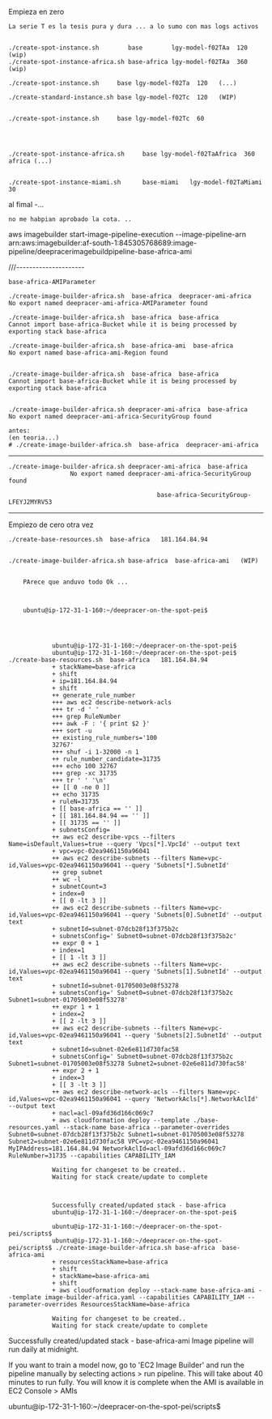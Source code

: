 Empieza en zero

    La serie T es la tesis pura y dura ... a lo sumo con mas logs activos


    ./create-spot-instance.sh        base        lgy-model-f02TAa  120     (wip)
    ./create-spot-instance-africa.sh base-africa lgy-model-f02TAa  360     (wip)

    ./create-spot-instance.sh     base lgy-model-f02Ta  120   (...)
    
    ./create-standard-instance.sh base lgy-model-f02Tc  120   (WIP)  


    ./create-spot-instance.sh     base lgy-model-f02Tc  60




    ./create-spot-instance-africa.sh     base lgy-model-f02TaAfrica  360  africa (...)


    ./create-spot-instance-miami.sh      base-miami   lgy-model-f02TaMiami  30


al fimal -...

    no me habpian aprobado la cota. ..


   aws imagebuilder start-image-pipeline-execution  --image-pipeline-arn arn:aws:imagebuilder:af-south-1:845305768689:image-pipeline/deepracerimagebuildpipeline-base-africa-ami


///---------------------

    base-africa-AMIParameter

    ./create-image-builder-africa.sh  base-africa  deepracer-ami-africa
    No export named deepracer-ami-africa-AMIParameter found

    ./create-image-builder-africa.sh  base-africa  base-africa
    Cannot import base-africa-Bucket while it is being processed by exporting stack base-africa

    ./create-image-builder-africa.sh  base-africa-ami  base-africa
    No export named base-africa-ami-Region found


    ./create-image-builder-africa.sh  base-africa  base-africa
    Cannot import base-africa-Bucket while it is being processed by exporting stack base-africa


    ./create-image-builder-africa.sh deepracer-ami-africa  base-africa
    No export named deepracer-ami-africa-SecurityGroup found

    antes:
    (en teoria...)
    # ./create-image-builder-africa.sh  base-africa  deepracer-ami-africa 

***********************


    ./create-image-builder-africa.sh deepracer-ami-africa  base-africa
                     No export named deepracer-ami-africa-SecurityGroup found
    
                                             base-africa-SecurityGroup-LFEYJ2MYRV53 


***********************    
Empiezo de cero otra vez

    ./create-base-resources.sh  base-africa   181.164.84.94


    ./create-image-builder-africa.sh base-africa  base-africa-ami   (WIP)


        PArece que anduvo todo Ok ... 



        ubuntu@ip-172-31-1-160:~/deepracer-on-the-spot-pei$




                ubuntu@ip-172-31-1-160:~/deepracer-on-the-spot-pei$
                ubuntu@ip-172-31-1-160:~/deepracer-on-the-spot-pei$ ./create-base-resources.sh  base-africa   181.164.84.94
                + stackName=base-africa
                + shift
                + ip=181.164.84.94
                + shift
                ++ generate_rule_number
                +++ aws ec2 describe-network-acls
                +++ tr -d ' '
                +++ grep RuleNumber
                +++ awk -F : '{ print $2 }'
                +++ sort -u
                ++ existing_rule_numbers='100
                32767'
                +++ shuf -i 1-32000 -n 1
                ++ rule_number_candidate=31735
                +++ echo 100 32767
                +++ grep -xc 31735
                +++ tr ' ' '\n'
                ++ [[ 0 -ne 0 ]]
                ++ echo 31735
                + ruleN=31735
                + [[ base-africa == '' ]]
                + [[ 181.164.84.94 == '' ]]
                + [[ 31735 == '' ]]
                + subnetsConfig=
                ++ aws ec2 describe-vpcs --filters Name=isDefault,Values=true --query 'Vpcs[*].VpcId' --output text
                + vpc=vpc-02ea9461150a96041
                ++ aws ec2 describe-subnets --filters Name=vpc-id,Values=vpc-02ea9461150a96041 --query 'Subnets[*].SubnetId'
                ++ grep subnet
                ++ wc -l
                + subnetCount=3
                + index=0
                + [[ 0 -lt 3 ]]
                ++ aws ec2 describe-subnets --filters Name=vpc-id,Values=vpc-02ea9461150a96041 --query 'Subnets[0].SubnetId' --output text
                + subnetId=subnet-07dcb28f13f375b2c
                + subnetsConfig=' Subnet0=subnet-07dcb28f13f375b2c'
                ++ expr 0 + 1
                + index=1
                + [[ 1 -lt 3 ]]
                ++ aws ec2 describe-subnets --filters Name=vpc-id,Values=vpc-02ea9461150a96041 --query 'Subnets[1].SubnetId' --output text
                + subnetId=subnet-01705003e08f53278
                + subnetsConfig=' Subnet0=subnet-07dcb28f13f375b2c Subnet1=subnet-01705003e08f53278'
                ++ expr 1 + 1
                + index=2
                + [[ 2 -lt 3 ]]
                ++ aws ec2 describe-subnets --filters Name=vpc-id,Values=vpc-02ea9461150a96041 --query 'Subnets[2].SubnetId' --output text
                + subnetId=subnet-02e6e811d730fac58
                + subnetsConfig=' Subnet0=subnet-07dcb28f13f375b2c Subnet1=subnet-01705003e08f53278 Subnet2=subnet-02e6e811d730fac58'
                ++ expr 2 + 1
                + index=3
                + [[ 3 -lt 3 ]]
                ++ aws ec2 describe-network-acls --filters Name=vpc-id,Values=vpc-02ea9461150a96041 --query 'NetworkAcls[*].NetworkAclId' --output text
                + nacl=acl-09afd36d166c069c7
                + aws cloudformation deploy --template ./base-resources.yaml --stack-name base-africa --parameter-overrides Subnet0=subnet-07dcb28f13f375b2c Subnet1=subnet-01705003e08f53278 Subnet2=subnet-02e6e811d730fac58 VPC=vpc-02ea9461150a96041 MyIPAddress=181.164.84.94 NetworkAclId=acl-09afd36d166c069c7 RuleNumber=31735 --capabilities CAPABILITY_IAM

                Waiting for changeset to be created..
                Waiting for stack create/update to complete



                Successfully created/updated stack - base-africa
                ubuntu@ip-172-31-1-160:~/deepracer-on-the-spot-pei$

                ubuntu@ip-172-31-1-160:~/deepracer-on-the-spot-pei/scripts$
                ubuntu@ip-172-31-1-160:~/deepracer-on-the-spot-pei/scripts$ ./create-image-builder-africa.sh base-africa  base-africa-ami
                + resourcesStackName=base-africa
                + shift
                + stackName=base-africa-ami
                + shift
                + aws cloudformation deploy --stack-name base-africa-ami --template image-builder-africa.yaml --capabilities CAPABILITY_IAM --parameter-overrides ResourcesStackName=base-africa

                Waiting for changeset to be created..
                Waiting for stack create/update to complete



Successfully created/updated stack - base-africa-ami
Image pipeline will run daily at midnight.

If you want to train a model now, go to 'EC2 Image Builder' and
run the pipeline manually by selecting actions > run pipeline.
This will take about 40 minutes to run fully.
You will know it is complete when the AMI is available in EC2 Console > AMIs

ubuntu@ip-172-31-1-160:~/deepracer-on-the-spot-pei/scripts$


